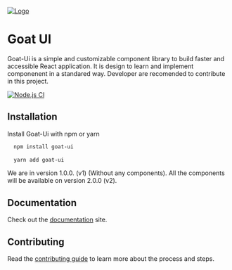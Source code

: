 [![Logo](https://images.ctfassets.net/a31lh3kxbzxh/6LHmPXi6XsSUVAy5gyJIOP/722a19fd21536b651ff42cee5ef51cc1/goat-emoji.png?w=150&h=150&fit=thumb)](https://cocoontechlab.com)
# Goat UI

Goat-Ui is a simple and customizable component library to build faster and accessible React application. It is design to learn and implement componenent in a standared way. Developer are recomended to contribute in this project. 

[![Node.js CI](https://github.com/cocoontechlab/goat-component/actions/workflows/publish.yml/badge.svg)](https://github.com/cocoontechlab/goat-component/actions/workflows/publish.yml)


## Installation 

Install Goat-Ui with npm or yarn

```bash 
  npm install goat-ui
  
  yarn add goat-ui
```
We are in version 1.0.0. (v1) (Without any components). All the components will be available on version 2.0.0 (v2).
## Documentation

Check out the [documentation](https://goat-ui.cocoontechlab.com) site.

  
## Contributing

Read the [contributing guide](https://github.com/cocoontechlab/goat-ui/contributing-guide.md) to learn more about the process and steps. 



  